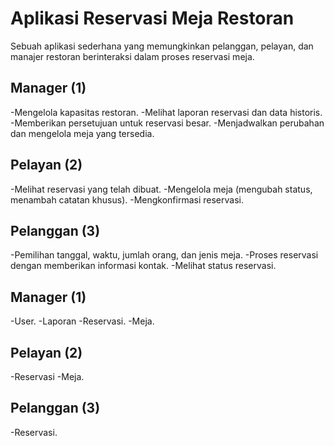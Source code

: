 # Aplikasi Reservasi Meja Restoran
 Sebuah aplikasi sederhana yang memungkinkan pelanggan, pelayan, dan manajer restoran berinteraksi dalam proses reservasi meja.

 ## Manager (1)
-Mengelola kapasitas restoran.
-Melihat laporan reservasi dan data historis.
-Memberikan persetujuan untuk reservasi besar.
-Menjadwalkan perubahan dan mengelola meja yang tersedia.
## Pelayan (2)
-Melihat reservasi yang telah dibuat.
-Mengelola meja (mengubah status, menambah catatan khusus).
-Mengkonfirmasi reservasi.
## Pelanggan (3)
-Pemilihan tanggal, waktu, jumlah orang, dan jenis meja.
-Proses reservasi dengan memberikan informasi kontak.
-Melihat status reservasi.

## Manager (1)
-User.
-Laporan
-Reservasi.
-Meja.
## Pelayan (2)
-Reservasi
-Meja.
## Pelanggan (3)
-Reservasi.
